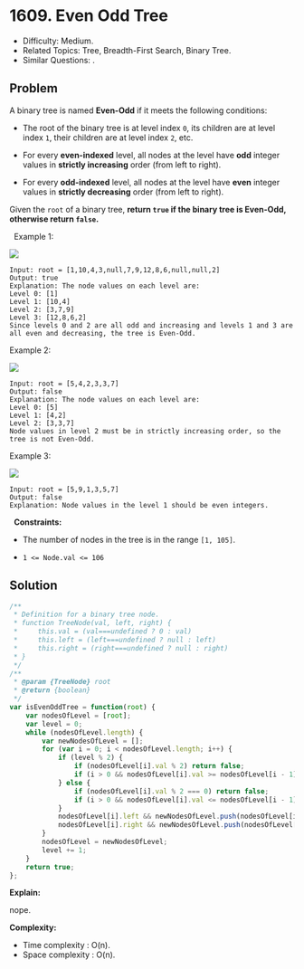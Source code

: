 # 1609. Even Odd Tree

- Difficulty: Medium.
- Related Topics: Tree, Breadth-First Search, Binary Tree.
- Similar Questions: .

## Problem

A binary tree is named **Even-Odd** if it meets the following conditions:


	
- The root of the binary tree is at level index `0`, its children are at level index `1`, their children are at level index `2`, etc.
	
- For every **even-indexed** level, all nodes at the level have **odd** integer values in **strictly increasing** order (from left to right).
	
- For every **odd-indexed** level, all nodes at the level have **even** integer values in **strictly decreasing** order (from left to right).


Given the `root` of a binary tree, **return **`true`** if the binary tree is **Even-Odd**, otherwise return **`false`**.**

 
Example 1:

![](https://assets.leetcode.com/uploads/2020/09/15/sample_1_1966.png)

```
Input: root = [1,10,4,3,null,7,9,12,8,6,null,null,2]
Output: true
Explanation: The node values on each level are:
Level 0: [1]
Level 1: [10,4]
Level 2: [3,7,9]
Level 3: [12,8,6,2]
Since levels 0 and 2 are all odd and increasing and levels 1 and 3 are all even and decreasing, the tree is Even-Odd.
```

Example 2:

![](https://assets.leetcode.com/uploads/2020/09/15/sample_2_1966.png)

```
Input: root = [5,4,2,3,3,7]
Output: false
Explanation: The node values on each level are:
Level 0: [5]
Level 1: [4,2]
Level 2: [3,3,7]
Node values in level 2 must be in strictly increasing order, so the tree is not Even-Odd.
```

Example 3:

![](https://assets.leetcode.com/uploads/2020/09/22/sample_1_333_1966.png)

```
Input: root = [5,9,1,3,5,7]
Output: false
Explanation: Node values in the level 1 should be even integers.
```

 
**Constraints:**


	
- The number of nodes in the tree is in the range `[1, 105]`.
	
- `1 <= Node.val <= 106`



## Solution

```javascript
/**
 * Definition for a binary tree node.
 * function TreeNode(val, left, right) {
 *     this.val = (val===undefined ? 0 : val)
 *     this.left = (left===undefined ? null : left)
 *     this.right = (right===undefined ? null : right)
 * }
 */
/**
 * @param {TreeNode} root
 * @return {boolean}
 */
var isEvenOddTree = function(root) {
    var nodesOfLevel = [root];
    var level = 0;
    while (nodesOfLevel.length) {
        var newNodesOfLevel = [];
        for (var i = 0; i < nodesOfLevel.length; i++) {
            if (level % 2) {
                if (nodesOfLevel[i].val % 2) return false;
                if (i > 0 && nodesOfLevel[i].val >= nodesOfLevel[i - 1].val) return false;
            } else {
                if (nodesOfLevel[i].val % 2 === 0) return false;
                if (i > 0 && nodesOfLevel[i].val <= nodesOfLevel[i - 1].val) return false;
            }
            nodesOfLevel[i].left && newNodesOfLevel.push(nodesOfLevel[i].left);
            nodesOfLevel[i].right && newNodesOfLevel.push(nodesOfLevel[i].right);
        }
        nodesOfLevel = newNodesOfLevel;
        level += 1;
    }
    return true;
};
```

**Explain:**

nope.

**Complexity:**

* Time complexity : O(n).
* Space complexity : O(n).
